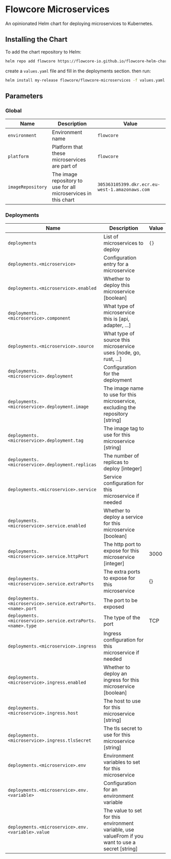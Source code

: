 # Flowcore Microservices

An opinionated Helm chart for deploying microservices to Kubernetes.

## Installing the Chart

To add the chart repository to Helm:

```bash
helm repo add flowcore https://flowcore-io.github.io/flowcore-helm-charts/
```

create a `values.yaml` file and fill in the deployments section. then run:

```bash
helm install my-release flowcore/flowcore-microservices -f values.yaml
```

## Parameters

### Global

| Name              | Description                                                     | Value                                          |
| ----------------- | --------------------------------------------------------------- | ---------------------------------------------- |
| `environment`     | Environment name                                                | `flowcore`                                     |
| `platform`        | Platform that these microservices are part of                   | `flowcore`                                     |
| `imageRepository` | The image repository to use for all microservices in this chart | `305363105399.dkr.ecr.eu-west-1.amazonaws.com` |


### Deployments

| Name                                                        | Description                                                                                        | Value |
|-------------------------------------------------------------|----------------------------------------------------------------------------------------------------|-------|
| `deployments`                                               | List of microservices to deploy                                                                    | `{}`  |
| `deployments.<microservice>`                                | Configuration entry for a microservice                                                             |       |
| `deployments.<microservice>.enabled`                        | Whether to deploy this microservice [boolean]                                                      |       |
| `deployments.<microservice>.component`                      | What type of microservice this is [api, adapter, ...]                                              |       |
| `deployments.<microservice>.source`                         | What type of source this microservice uses [node, go, rust, ...]                                   |       |
| `deployments.<microservice>.deployment`                     | Configuration for the deployment                                                                   |       |
| `deployments.<microservice>.deployment.image`               | The image name to use for this microservice, excluding the repository [string]                     |       |
| `deployments.<microservice>.deployment.tag`                 | The image tag to use for this microservice [string]                                                |       |
| `deployments.<microservice>.deployment.replicas`            | The number of replicas to deploy [integer]                                                         |       |
| `deployments.<microservice>.service`                        | Service configuration for this microservice if needed                                              |       |
| `deployments.<microservice>.service.enabled`                | Whether to deploy a service for this microservice [boolean]                                        |       |
| `deployments.<microservice>.service.httpPort`               | The http port to expose for this microservice [integer]                                            | 3000  |
| `deployments.<microservice>.service.extraPorts`             | The extra ports to expose for this microservice                                                    | {}    |
| `deployments.<microservice>.service.extraPorts.<name>.port` | The port to be exposed                                                                             |       |
| `deployments.<microservice>.service.extraPorts.<name>.type` | The type of the port                                                                               | TCP   |
| `deployments.<microservice>.ingress`                        | Ingress configuration for this microservice if needed                                              |       |
| `deployments.<microservice>.ingress.enabled`                | Whether to deploy an ingress for this microservice [boolean]                                       |       |
| `deployments.<microservice>.ingress.host`                   | The host to use for this microservice [string]                                                     |       |
| `deployments.<microservice>.ingress.tlsSecret`              | The tls secret to use for this microservice [string]                                               |       |
| `deployments.<microservice>.env`                            | Environment variables to set for this microservice                                                 |       |
| `deployments.<microservice>.env.<variable>`                 | Configuration for an environment variable                                                          |       |
| `deployments.<microservice>.env.<variable>.value`           | The value to set for this environment variable, use valueFrom if you want to use a secret [string] |       |


